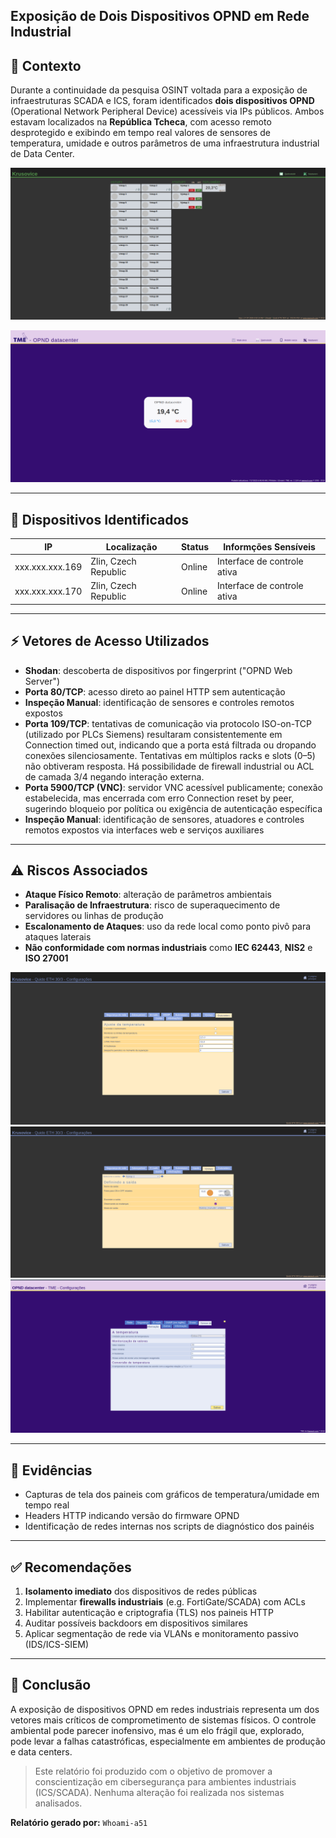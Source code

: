 ## Exposição de Dois Dispositivos OPND em Rede Industrial

## 🧠 Contexto

Durante a continuidade da pesquisa OSINT voltada para a exposição de infraestruturas SCADA e ICS, foram identificados **dois dispositivos OPND** (Operational Network Peripheral Device) acessíveis via IPs públicos. Ambos estavam localizados na **República Tcheca**, com acesso remoto desprotegido e exibindo em tempo real valores de sensores de temperatura, umidade e outros parâmetros de uma infraestrutura industrial de Data Center.
  
![descrição](/imgs/target_3/data%20center%201.png)    
  
![descrição](/imgs/target_3/data%20center%202.png)    
  
---

## 📂 Dispositivos Identificados

| IP               | Localização          | Status   | Informções Sensíveis            |
|------------------|------------------------|----------|------------------------------|
| xxx.xxx.xxx.169  | Zlin, Czech Republic   | Online   | Interface de controle ativa   |
| xxx.xxx.xxx.170  | Zlin, Czech Republic   | Online   | Interface de controle ativa |

---

## ⚡️ Vetores de Acesso Utilizados

- **Shodan**: descoberta de dispositivos por fingerprint ("OPND Web Server")
- **Porta 80/TCP**: acesso direto ao painel HTTP sem autenticação
- **Inspeção Manual**: identificação de sensores e controles remotos expostos
- **Porta 109/TCP**: tentativas de comunicação via protocolo ISO-on-TCP (utilizado por PLCs Siemens) resultaram consistentemente em Connection timed out, indicando que a porta está filtrada ou dropando conexões silenciosamente. Tentativas em múltiplos racks e slots (0–5) não obtiveram resposta. Há possibilidade de firewall industrial ou ACL de camada 3/4 negando interação externa.
- **Porta 5900/TCP (VNC)**: servidor VNC acessível publicamente; conexão estabelecida, mas encerrada com erro Connection reset by peer, sugerindo bloqueio por política ou exigência de autenticação específica
- **Inspeção Manual**: identificação de sensores, atuadores e controles remotos expostos via interfaces web e serviços auxiliares

---

## ⚠️ Riscos Associados

- **Ataque Físico Remoto**: alteração de parâmetros ambientais
- **Paralisação de Infraestrutura**: risco de superaquecimento de servidores ou linhas de produção
- **Escalonamento de Ataques**: uso da rede local como ponto pivô para ataques laterais
- **Não conformidade com normas industriais** como **IEC 62443**, **NIS2** e **ISO 27001**
  
![descriçãp](/imgs/target_3/controle%20de%20temp%201.png)
![descrição](/imgs/target_3/input%20de%20entrada.png)
![descrição](/imgs/target_3/controle%20de%20temp%202.png)
  
---

## 🔎 Evidências

- Capturas de tela dos paineis com gráficos de temperatura/umidade em tempo real
- Headers HTTP indicando versão do firmware OPND
- Identificação de redes internas nos scripts de diagnóstico dos painéis

---

## ✅ Recomendações

1. **Isolamento imediato** dos dispositivos de redes públicas
2. Implementar **firewalls industriais** (e.g. FortiGate/SCADA) com ACLs
3. Habilitar autenticação e criptografia (TLS) nos paineis HTTP
4. Auditar possíveis backdoors em dispositivos similares
5. Aplicar segmentação de rede via VLANs e monitoramento passivo (IDS/ICS-SIEM)

---

## 📄 Conclusão

A exposição de dispositivos OPND em redes industriais representa um dos vetores mais críticos de comprometimento de sistemas físicos. O controle ambiental pode parecer inofensivo, mas é um elo frágil que, explorado, pode levar a falhas catastróficas, especialmente em ambientes de produção e data centers.

> Este relatório foi produzido com o objetivo de promover a conscientização em cibersegurança para ambientes industriais (ICS/SCADA). Nenhuma alteração foi realizada nos sistemas analisados.

**Relatório gerado por:**
`Whoami-a51`  
